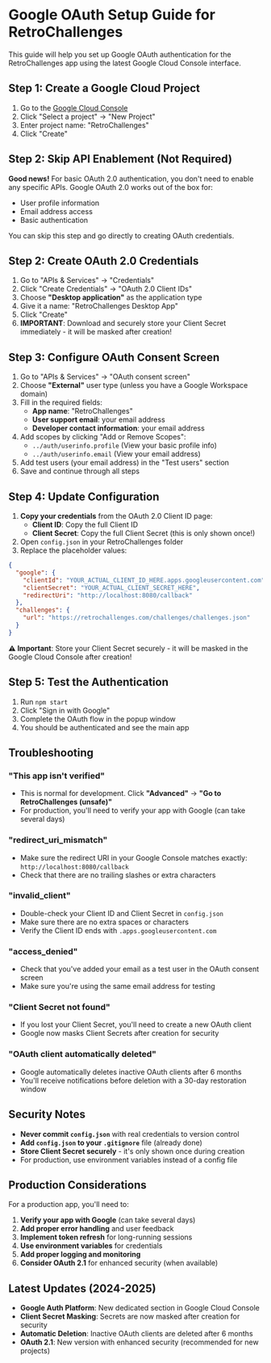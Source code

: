 # Google OAuth Setup Guide for RetroChallenges

This guide will help you set up Google OAuth authentication for the RetroChallenges app using the latest Google Cloud Console interface.

## Step 1: Create a Google Cloud Project

1. Go to the [Google Cloud Console](https://console.cloud.google.com/)
2. Click "Select a project" → "New Project"
3. Enter project name: "RetroChallenges"
4. Click "Create"

## Step 2: Skip API Enablement (Not Required)

**Good news!** For basic OAuth 2.0 authentication, you don't need to enable any specific APIs. Google OAuth 2.0 works out of the box for:
- User profile information
- Email address access
- Basic authentication

You can skip this step and go directly to creating OAuth credentials.

## Step 2: Create OAuth 2.0 Credentials

1. Go to "APIs & Services" → "Credentials"
2. Click "Create Credentials" → "OAuth 2.0 Client IDs"
3. Choose **"Desktop application"** as the application type
4. Give it a name: "RetroChallenges Desktop App"
5. Click "Create"
6. **IMPORTANT**: Download and securely store your Client Secret immediately - it will be masked after creation!

## Step 3: Configure OAuth Consent Screen

1. Go to "APIs & Services" → "OAuth consent screen"
2. Choose **"External"** user type (unless you have a Google Workspace domain)
3. Fill in the required fields:
   - **App name**: "RetroChallenges"
   - **User support email**: your email address
   - **Developer contact information**: your email address
4. Add scopes by clicking "Add or Remove Scopes":
   - `../auth/userinfo.profile` (View your basic profile info)
   - `../auth/userinfo.email` (View your email address)
5. Add test users (your email address) in the "Test users" section
6. Save and continue through all steps

## Step 4: Update Configuration

1. **Copy your credentials** from the OAuth 2.0 Client ID page:
   - **Client ID**: Copy the full Client ID
   - **Client Secret**: Copy the full Client Secret (this is only shown once!)
2. Open `config.json` in your RetroChallenges folder
3. Replace the placeholder values:

```json
{
  "google": {
    "clientId": "YOUR_ACTUAL_CLIENT_ID_HERE.apps.googleusercontent.com",
    "clientSecret": "YOUR_ACTUAL_CLIENT_SECRET_HERE",
    "redirectUri": "http://localhost:8080/callback"
  },
  "challenges": {
    "url": "https://retrochallenges.com/challenges/challenges.json"
  }
}
```

**⚠️ Important**: Store your Client Secret securely - it will be masked in the Google Cloud Console after creation!

## Step 5: Test the Authentication

1. Run `npm start`
2. Click "Sign in with Google"
3. Complete the OAuth flow in the popup window
4. You should be authenticated and see the main app

## Troubleshooting

### "This app isn't verified"
- This is normal for development. Click **"Advanced"** → **"Go to RetroChallenges (unsafe)"**
- For production, you'll need to verify your app with Google (can take several days)

### "redirect_uri_mismatch"
- Make sure the redirect URI in your Google Console matches exactly: `http://localhost:8080/callback`
- Check that there are no trailing slashes or extra characters

### "invalid_client"
- Double-check your Client ID and Client Secret in `config.json`
- Make sure there are no extra spaces or characters
- Verify the Client ID ends with `.apps.googleusercontent.com`

### "access_denied"
- Check that you've added your email as a test user in the OAuth consent screen
- Make sure you're using the same email address for testing

### "Client Secret not found"
- If you lost your Client Secret, you'll need to create a new OAuth client
- Google now masks Client Secrets after creation for security

### "OAuth client automatically deleted"
- Google automatically deletes inactive OAuth clients after 6 months
- You'll receive notifications before deletion with a 30-day restoration window

## Security Notes

- **Never commit `config.json`** with real credentials to version control
- **Add `config.json` to your `.gitignore`** file (already done)
- **Store Client Secret securely** - it's only shown once during creation
- For production, use environment variables instead of a config file

## Production Considerations

For a production app, you'll need to:
1. **Verify your app with Google** (can take several days)
2. **Add proper error handling** and user feedback
3. **Implement token refresh** for long-running sessions
4. **Use environment variables** for credentials
5. **Add proper logging and monitoring**
6. **Consider OAuth 2.1** for enhanced security (when available)

## Latest Updates (2024-2025)

- **Google Auth Platform**: New dedicated section in Google Cloud Console
- **Client Secret Masking**: Secrets are now masked after creation for security
- **Automatic Deletion**: Inactive OAuth clients are deleted after 6 months
- **OAuth 2.1**: New version with enhanced security (recommended for new projects)
